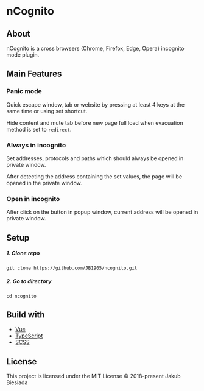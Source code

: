 # nCognito

## About
nCognito is a cross browsers (Chrome, Firefox, Edge, Opera) incognito mode plugin.

## Main Features
### Panic mode
Quick escape window, tab or website by pressing at least 4 keys at the same time or using set shortcut.

Hide content and mute tab before new page full load when evacuation method is set to `redirect`.

### Always in incognito
Set addresses, protocols and paths which should always be opened in private window.

After detecting the address containing the set values, the page will be opened in the private window.

### Open in incognito
After click on the button in popup window, current address will be opened in private window.

## Setup
##### 1. Clone repo
```
git clone https://github.com/JB1905/ncognito.git
```

##### 2. Go to directory
```
cd ncognito
```

## Build with
- [Vue](https://vuejs.org/)
- [TypeScript](https://www.typescriptlang.org/)
- [SCSS](https://sass-lang.com/)

## License
This project is licensed under the MIT License © 2018-present Jakub Biesiada
